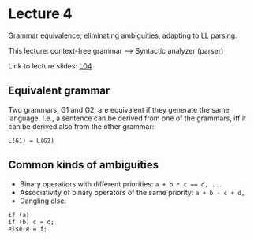 # Lecture 4 

Grammar equivalence, eliminating ambiguities, adapting to LL parsing.

This lecture: context-free grammar --> Syntactic analyzer (parser)

Link to lecture slides: [L04](https://fileadmin.cs.lth.se/cs/Education/EDAN65/2022/lectures/L04.pdf)


## Equivalent grammar 

Two grammars, G1 and G2, are equivalent if they generate the same language.
I.e., a sentence can be derived from one of the grammars,
iff it can be derived also from the other grammar:

```
L(G1) = L(G2)
```

## Common kinds of ambiguities

- Binary operatiors with different priorities: `a + b * c == d, ...`
- Associativity of binary operators of the same priority: `a + b - c + d,`
- Dangling else: 

```
if (a)
if (b) c = d;
else e = f;
```

 